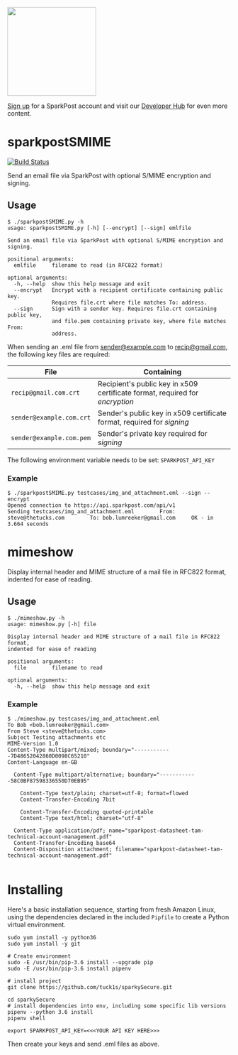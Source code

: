<a href="https://www.sparkpost.com"><img src="https://www.sparkpost.com/sites/default/files/attachments/SparkPost_Logo_2-Color_Gray-Orange_RGB.svg" width="200px"/></a>

[Sign up](https://app.sparkpost.com/join?plan=free-0817?src=Social%20Media&sfdcid=70160000000pqBb&pc=GitHubSignUp&utm_source=github&utm_medium=social-media&utm_campaign=github&utm_content=sign-up) for a SparkPost account and visit our [Developer Hub](https://developers.sparkpost.com) for even more content.


# sparkpostSMIME
[![Build Status](https://travis-ci.org/tuck1s/sparkySecure.svg?branch=master)](https://travis-ci.org/tuck1s/sparkySecure)

Send an email file via SparkPost with optional S/MIME encryption and signing.

## Usage

```
$ ./sparkpostSMIME.py -h
usage: sparkpostSMIME.py [-h] [--encrypt] [--sign] emlfile

Send an email file via SparkPost with optional S/MIME encryption and signing.

positional arguments:
  emlfile     filename to read (in RFC822 format)

optional arguments:
  -h, --help  show this help message and exit
  --encrypt   Encrypt with a recipient certificate containing public key.
              Requires file.crt where file matches To: address.
  --sign      Sign with a sender key. Requires file.crt containing public key,
              and file.pem containing private key, where file matches From:
              address.
```

When sending an .eml file from sender@example.com to recip@gmail.com, the following key files are required:

|File|Containing|
|---|---|
|`recip@gmail.com.crt`|Recipient's public key in x509 certificate format, required for *encryption*|       
|`sender@example.com.crt`|Sender's public key in x509 certificate format, required for *signing*|
|`sender@example.com.pem`|Sender's private key required for *signing*|

The following environment variable needs to be set: `SPARKPOST_API_KEY`

### Example

```
$ ./sparkpostSMIME.py testcases/img_and_attachment.eml --sign --encrypt
Opened connection to https://api.sparkpost.com/api/v1
Sending testcases/img_and_attachment.eml        From: steve@thetucks.com        To: bob.lumreeker@gmail.com     OK - in 3.664 seconds
```

# mimeshow

Display internal header and MIME structure of a mail file in RFC822 format, indented for ease of reading.

## Usage 

```
$ ./mimeshow.py -h
usage: mimeshow.py [-h] file

Display internal header and MIME structure of a mail file in RFC822 format,
indented for ease of reading

positional arguments:
  file        filename to read

optional arguments:
  -h, --help  show this help message and exit
```

### Example

```
$ ./mimeshow.py testcases/img_and_attachment.eml 
To Bob <bob.lumreeker@gmail.com>
From Steve <steve@thetucks.com>
Subject Testing attachments etc
MIME-Version 1.0
Content-Type multipart/mixed; boundary="------------7D48652042860D0098C65210"
Content-Language en-GB

  Content-Type multipart/alternative; boundary="------------58C0BF87598336550D70EB95"

    Content-Type text/plain; charset=utf-8; format=flowed
    Content-Transfer-Encoding 7bit

    Content-Transfer-Encoding quoted-printable
    Content-Type text/html; charset="utf-8"

  Content-Type application/pdf; name="sparkpost-datasheet-tam-technical-account-management.pdf"
  Content-Transfer-Encoding base64
  Content-Disposition attachment; filename="sparkpost-datasheet-tam-technical-account-management.pdf"
 
```

# Installing

Here's a basic installation sequence, starting from fresh Amazon Linux, using the dependencies
declared in the included `Pipfile` to create a Python virtual environment.

```
sudo yum install -y python36
sudo yum install -y git

# Create environment
sudo -E /usr/bin/pip-3.6 install --upgrade pip
sudo -E /usr/bin/pip-3.6 install pipenv

# install project
git clone https://github.com/tuck1s/sparkySecure.git

cd sparkySecure
# install dependencies into env, including some specific lib versions
pipenv --python 3.6 install
pipenv shell

export SPARKPOST_API_KEY=<<<YOUR API KEY HERE>>>
```

Then create your keys and send .eml files as above.
